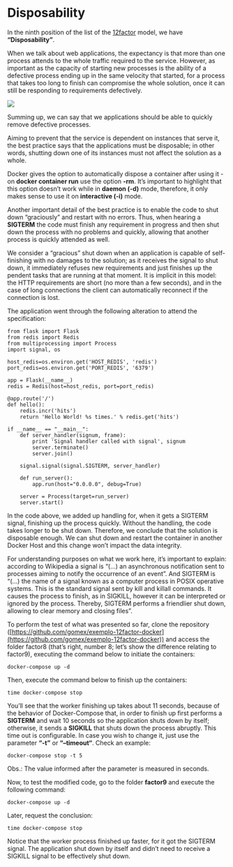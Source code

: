 # Disposability

In the ninth position of the list of the [12factor](https://12factor.net) model, we have **“Disposability”**.

When we talk about web applications, the expectancy is that more than one process attends to the whole traffic required to the service. However, as important as the capacity of starting new processes is the ability of a defective process ending up in the same velocity that started, for a process that takes too long to finish can compromise the whole solution, once it can still be responding to requirements defectively.

![](images/descartabilidade1.png)

Summing up, we can say that we applications should be able to quickly remove defective processes.

Aiming to prevent that the service is dependent on instances that serve it, the best practice says that the applications must be disposable; in other words, shutting down one of its instances must not affect the solution as a whole.

Docker gives the option to automatically dispose a container after using it - on **docker container run** use the option **-rm**. It’s important to highlight that this option doesn’t work while in **daemon (-d)** mode, therefore, it only makes sense to use it on **interactive (-i)** mode.

Another important detail of the best practice is to enable the code to shut down “graciously” and restart with no errors. Thus, when hearing a **SIGTERM** the code must finish any requirement in progress and then shut down the process with no problems and quickly, allowing that another process is quickly attended as well.

We consider a “gracious” shut down when an application is capable of self-finishing with no damages to the solution; as it receives the signal to shut down, it immediately refuses new requirements and just finishes up the pendent tasks that are running at that moment. It is implicit in this model: the HTTP requirements are short (no more than a few seconds), and in the case of long connections the client can automatically reconnect if the connection is lost.

The application went through the following alteration to attend the specification:

```
from flask import Flask
from redis import Redis
from multiprocessing import Process
import signal, os

host_redis=os.environ.get('HOST_REDIS', 'redis')
port_redis=os.environ.get('PORT_REDIS', '6379')

app = Flask(__name__)
redis = Redis(host=host_redis, port=port_redis)

@app.route('/')
def hello():
    redis.incr('hits')
    return 'Hello World! %s times.' % redis.get('hits')

if __name__ == "__main__":
    def server_handler(signum, frame):
        print 'Signal handler called with signal', signum
        server.terminate()
        server.join()

    signal.signal(signal.SIGTERM, server_handler)

    def run_server():
        app.run(host="0.0.0.0", debug=True)

    server = Process(target=run_server)
    server.start()
```

In the code above, we added up handling for, when it gets a SIGTERM signal, finishing up the process quickly. Without the handling, the code takes longer to be shut down. Therefore, we conclude that the solution is disposable enough. We can shut down and restart the container in another Docker Host and this change won’t impact the data integrity.

For understanding purposes on what we work here, it’s important to explain: according to Wikipedia a signal is “(…) an asynchronous notification sent to processes aiming to notify the occurrence of an event”. And SIGTERM is “(…) the name of a signal known as a computer process in POSIX operative systems. This is the standard signal sent by kill and killall commands. It causes the process to finish, as in SIGKILL, however it can be interpreted or ignored by the process. Thereby, SIGTERM performs a friendlier shut down, allowing to clear memory and closing files”.

To perform the test of what was presented so far, clone the repository ([https://github.com/gomex/exemplo-12factor-docker](https://github.com/gomex/exemplo-12factor-docker)) and access the folder factor8 (that’s right, number 8; let’s show the difference relating to factor9), executing the command below to initiate the containers:

```
docker-compose up -d
```

Then, execute the command below to finish up the containers:

```
time docker-compose stop
```

You’ll see that the worker finishing up takes about 11 seconds, because of the behavior of Docker-Compose that, in order to finish up first performs a **SIGTERM** and wait 10 seconds so the application shuts down by itself; otherwise, it sends a **SIGKILL** that shuts down the process abruptly. This time out is configurable. In case you wish to change it, just use the parameter **“-t”** or **“–timeout“**. Check an example:

```
docker-compose stop -t 5
```

Obs.: The value informed after the parameter is measured in seconds.

Now, to test the modified code, go to the folder **factor9** and execute the following command:

```
docker-compose up -d
```

Later, request the conclusion:

```
time docker-compose stop
```

Notice that the worker process finished up faster, for it got the SIGTERM signal. The application shut down by itself and didn’t need to receive a SIGKILL signal to be effectively shut down.
